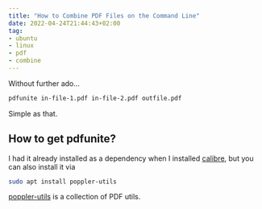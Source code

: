 ```yaml
---
title: "How to Combine PDF Files on the Command Line"
date: 2022-04-24T21:44:43+02:00
tag:
- ubuntu
- linux
- pdf
- combine
---
```


Without further ado...

```bash
pdfunite in-file-1.pdf in-file-2.pdf outfile.pdf
```

Simple as that.

## How to get pdfunite?

I had it already installed as a dependency when I installed
[calibre](https://github.com/kovidgoyal/calibre), but you can also install it
via

```bash
sudo apt install poppler-utils 
```

[poppler-utils](https://en.wikipedia.org/wiki/Poppler_(software)#poppler-utils)
is a collection of PDF utils.

